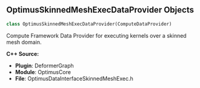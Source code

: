 ## OptimusSkinnedMeshExecDataProvider Objects

```python
class OptimusSkinnedMeshExecDataProvider(ComputeDataProvider)
```

Compute Framework Data Provider for executing kernels over a skinned mesh domain.

**C++ Source:**

- **Plugin**: DeformerGraph
- **Module**: OptimusCore
- **File**: OptimusDataInterfaceSkinnedMeshExec.h

<a id="unreal.SkinnedMeshExecDataProvider"></a>